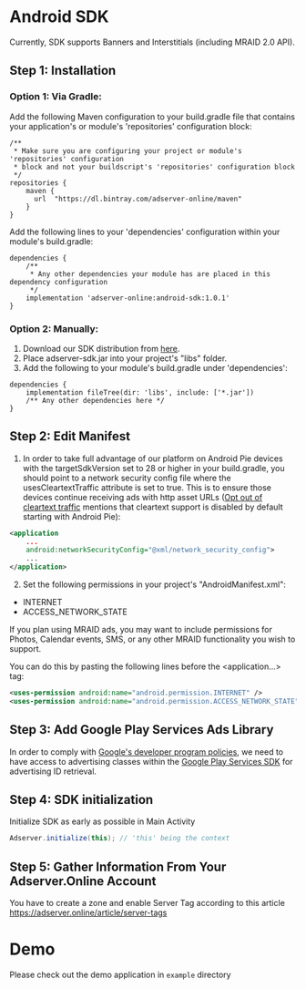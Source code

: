 # Android SDK

Currently, SDK supports Banners and Interstitials (including MRAID 2.0 API).

## Step 1: Installation ##

### Option 1: Via Gradle: ###

Add the following Maven configuration to your build.gradle file that contains your application's or module's 'repositories' configuration block:
```
/** 
 * Make sure you are configuring your project or module's 'repositories' configuration
 * block and not your buildscript's 'repositories' configuration block
 */
repositories {
    maven {
      url  "https://dl.bintray.com/adserver-online/maven"      
    }
}
```
Add the following lines to your 'dependencies' configuration within your module's build.gradle:
```
dependencies {
    /** 
     * Any other dependencies your module has are placed in this dependency configuration
     */
    implementation 'adserver-online:android-sdk:1.0.1'
}
```

### Option 2: Manually: ###

1. Download our SDK distribution from [here](https://github.com/adserver-online/android-sdk/tree/master/libs). <br>
2. Place adserver-sdk.jar into your project's "libs" folder.
3. Add the following to your module's build.gradle under 'dependencies':
```
dependencies {
    implementation fileTree(dir: 'libs', include: ['*.jar'])
    /** Any other dependencies here */
}
```
## Step 2: Edit Manifest ##
1. In order to take full advantage of our platform on Android Pie devices with the targetSdkVersion set to 28 or higher in your build.gradle, you should point to a network security config file where the usesCleartextTraffic attribute is set to true. This is to ensure those devices continue receiving ads with http asset URLs ([Opt out of cleartext traffic](https://developer.android.com/training/articles/security-config#CleartextTrafficPermitted) mentions that cleartext support is disabled by default starting with Android Pie):
```xml
<application
    ...
    android:networkSecurityConfig="@xml/network_security_config">
    ...
</application>
```
2. Set the following permissions in your project's "AndroidManifest.xml":<br>
* INTERNET<br>
* ACCESS_NETWORK_STATE<br>

If you plan using MRAID ads, you may want to include permissions for Photos, Calendar events, SMS, or any other MRAID functionality you wish to support.
   
You can do this by pasting the following lines before the \<application...> tag:
```xml
<uses-permission android:name="android.permission.INTERNET" />
<uses-permission android:name="android.permission.ACCESS_NETWORK_STATE" /> 
```

## Step 3: Add Google Play Services Ads Library ##

In order to comply with [Google's developer program policies](https://play.google.com/about/developer-content-policy.html), we need to have access to advertising classes within the [Google Play Services SDK](https://developers.google.com/android/guides/setup) for advertising ID retrieval.


## Step 4: SDK initialization

Initialize SDK as early as possible in Main Activity

``` java
Adserver.initialize(this); // 'this' being the context
```

## Step 5: Gather Information From Your Adserver.Online Account ##

You have to create a zone and enable Server Tag according to this article https://adserver.online/article/server-tags

# Demo

Please check out the demo application in ```example``` directory